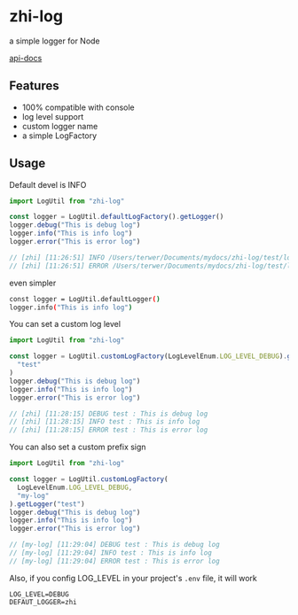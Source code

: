 # zhi-log

a simple logger for Node

[api-docs](etc/zhi-log.api.md)

## Features

- 100% compatible with console
- log level support
- custom logger name
- a simple LogFactory

## Usage

Default devel is INFO

```js
import LogUtil from "zhi-log"

const logger = LogUtil.defaultLogFactory().getLogger()
logger.debug("This is debug log")
logger.info("This is info log")
logger.error("This is error log")

// [zhi] [11:26:51] INFO /Users/terwer/Documents/mydocs/zhi-log/test/log.test.ts:33:48 : This is info log
// [zhi] [11:26:51] ERROR /Users/terwer/Documents/mydocs/zhi-log/test/log.test.ts:33:48 : This is error log
```

even simpler

```bash
const logger = LogUtil.defaultLogger()
logger.info("This is info log")
```

You can set a custom log level

```js
import LogUtil from "zhi-log"

const logger = LogUtil.customLogFactory(LogLevelEnum.LOG_LEVEL_DEBUG).getLogger(
  "test"
)
logger.debug("This is debug log")
logger.info("This is info log")
logger.error("This is error log")

// [zhi] [11:28:15] DEBUG test : This is debug log
// [zhi] [11:28:15] INFO test : This is info log
// [zhi] [11:28:15] ERROR test : This is error log
```

You can also set a custom prefix sign

```js
import LogUtil from "zhi-log"

const logger = LogUtil.customLogFactory(
  LogLevelEnum.LOG_LEVEL_DEBUG,
  "my-log"
).getLogger("test")
logger.debug("This is debug log")
logger.info("This is info log")
logger.error("This is error log")

// [my-log] [11:29:04] DEBUG test : This is debug log
// [my-log] [11:29:04] INFO test : This is info log
// [my-log] [11:29:04] ERROR test : This is error log
```

Also, if you config LOG_LEVEL in your project's `.env` file, it will work

```
LOG_LEVEL=DEBUG
DEFAUT_LOGGER=zhi
```
